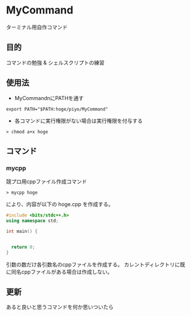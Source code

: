 # MyCommand

ターミナル用自作コマンド

## 目的

コマンドの勉強 & シェルスクリプトの練習

## 使用法

- MyCommandnにPATHを通す
```.zshrc
export PATH="$PATH:hoge/piyo/MyCommand"
```
- 各コマンドに実行権限がない場合は実行権限を付与する
```
> chmod a+x hoge
```

## コマンド

### mycpp

競プロ用cppファイル作成コマンド
```
> mycpp hoge
```
により、内容が以下の hoge.cpp を作成する。
```cpp:hoge.cpp
#include <bits/stdc++.h>
using namespace std;

int main() {


  return 0;
}
```
引数の数だけ各引数名のcppファイルを作成する。
カレントディレクトリに既に同名cppファイルがある場合は作成しない。

## 更新

あると良いと思うコマンドを何か思いついたら
